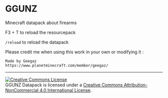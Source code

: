 # GGUNZ
Minecraft datapack about firearms

F3 + T to reload the resourcepack

`/reload` to reload the datapack

Please credit me when using this work in your own or modifying it :
```
Made by Geegaz
https://www.planetminecraft.com/member/geegaz/
```
---
<a rel="license" href="http://creativecommons.org/licenses/by-nc/4.0/"><img alt="Creative Commons License" style="border-width:0" src="https://i.creativecommons.org/l/by-nc/4.0/80x15.png" /></a><br />GGUNZ Datapack is licensed under a <a rel="license" href="http://creativecommons.org/licenses/by-nc/4.0/">Creative Commons Attribution-NonCommercial 4.0 International License</a>.
